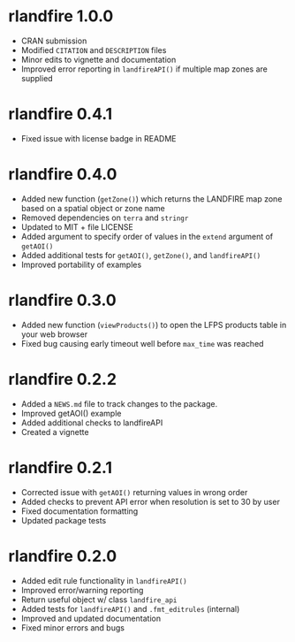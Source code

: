 # rlandfire 1.0.0
-   CRAN submission
-   Modified `CITATION` and `DESCRIPTION` files
-   Minor edits to vignette and documentation
-   Improved error reporting in `landfireAPI()` if multiple map zones are supplied

# rlandfire 0.4.1
-   Fixed issue with license badge in README

# rlandfire 0.4.0
  - Added new function (`getZone()`) which returns the LANDFIRE map zone based on a spatial object or zone name 
  - Removed dependencies on `terra` and `stringr`
  - Updated to MIT + file LICENSE
  - Added argument to specify order of values in the `extend` argument of `getAOI()`
  - Added additional tests for `getAOI()`, `getZone()`, and `landfireAPI()`
  - Improved portability of examples

# rlandfire 0.3.0

-   Added new function (`viewProducts()`) to open the LFPS products table in your web browser
-   Fixed bug causing early timeout well before `max_time` was reached

# rlandfire 0.2.2

-   Added a `NEWS.md` file to track changes to the package.
-   Improved getAOI() example
-   Added additional checks to landfireAPI
-   Created a vignette 

# rlandfire 0.2.1

-   Corrected issue with `getAOI()` returning values in wrong order
-   Added checks to prevent API error when resolution is set to 30 by user
-   Fixed documentation formatting
-   Updated package tests

# rlandfire 0.2.0

-   Added edit rule functionality in `landfireAPI()`
-   Improved error/warning reporting
-   Return useful object w/ class `landfire_api`
-   Added tests for `landfireAPI()` and `.fmt_editrules` (internal)
-   Improved and updated documentation
-   Fixed minor errors and bugs
